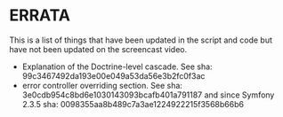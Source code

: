 ERRATA
======

This is a list of things that have been updated in the script and code
but have not been updated on the screencast video.

* Explanation of the Doctrine-level cascade. See sha: 99c3467492da193e00e049a53da56e3b2fc0f3ac
* error controller overriding section. See sha: 3e0cdb954c8bd6e1030143093bcafb401a791187
  and since Symfony 2.3.5 sha: 0098355aa8b489c7a3ae1224922215f3568b66b6
